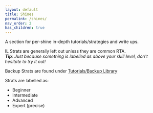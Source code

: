 ```yaml
---
layout: default
title: Shines
permalink: /shines/
nav_order: 2
has_children: true
---
```


A section for per-shine in-depth tutorials/strategies and write ups.  

IL Strats are generally left out unless they are common RTA.  
***Tip**: Just because something is labelled as above your skill level, don't hesitate to try it out!*  

Backup Strats are found under [Tutorials/Backup Library](/sms-guide/tutorials/backuplibrary)  

Strats are labelled as: 
- Beginner
- Intermediate
- Advanced
- Expert (precise)  
